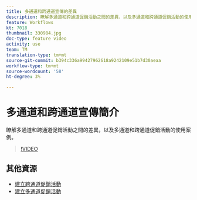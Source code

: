 ```yaml
---
title: 多通道和跨通道宣傳的差異
description: 瞭解多通道和跨通道促銷活動之間的差異，以及多通道和跨通道促銷活動的使用案例。
feature: Workflows
kt: 7018
thumbnail: 330984.jpg
doc-type: feature video
activity: use
team: TM
translation-type: tm+mt
source-git-commit: b394c336a99427962618a9242109e51b7d30aeaa
workflow-type: tm+mt
source-wordcount: '58'
ht-degree: 3%

---
```



# 多通道和跨通道宣傳簡介

瞭解多通道和跨通道促銷活動之間的差異，以及多通道和跨通道促銷活動的使用案例。

>[!VIDEO](https://video.tv.adobe.com/v/330984?quality=12)

## 其他資源

* [建立跨通道促銷活動](/help/orchestrating-campaigns/cross-channel-campaigns.md)
* [建立多通道促銷活動](/help/orchestrating-campaigns/multi-channel-campaigns.md)

